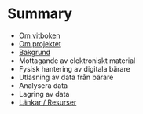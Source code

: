 # Summary

* [Om vitboken](README.md)
* [Om projektet](om_projektet.md)
* [Bakgrund](bakgrund.md)
* Mottagande av elektroniskt material
* Fysisk hantering av digitala bärare
* Utläsning av data från bärare
* Analysera data
* Lagring av data
* [Länkar / Resurser](lankar__resurser.md)

